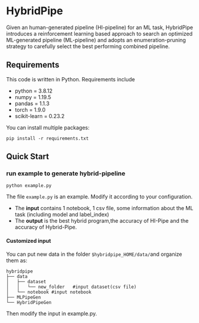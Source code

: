 # HybridPipe

Given an human-generated pipeline (HI-pipeline) for an ML task, HybridPipe introduces a reinforcement learning based approach to search an optimized  ML-generated pipeline (ML-pipeline) and adopts an enumeration-pruning strategy to carefully select the best performing combined pipeline.

## Requirements

This code is written in Python. Requirements include

- python = 3.8.12
- numpy = 1.19.5 
- pandas = 1.1.3
- torch = 1.9.0
- scikit-learn = 0.23.2

You can install multiple packages:

```
pip install -r requirements.txt
```



## Quick Start

### run example to generate hybrid-pipeline

```
python example.py
```

The file `example.py` is an example. Modify it according to your configuration.

- The **input** contains 1 notebook, 1 csv file, some information about the ML task (including model and label_index)
- The **output** is the best hybrid program,the accuracy of HI-Pipe and the accuracy of Hybrid-Pipe.

#### Customized input

You can put new data in the folder `$hybridpipe_HOME/data/`and organize them as:

```
hybridpipe
├── data
│   ├── dataset 
│   │   └── new_folder   #input dataset(csv file)
│   └── notebook #input notebook
├── MLPipeGen
└── HybridPipeGen
```

Then modify the input in example.py.

